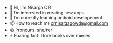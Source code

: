 - 👋 Hi, I’m Nisarga C R
- 👀 I’m interested in creating new apps 
- 🌱 I’m currently learning android developement 
- 📫 How to reach me crnisargagowda@gmail.com
- 😄 Pronouns: she/her
- ⚡ Boaring fact: I love books over movies

<!---
crnisarga/crnisarga is a ✨ special ✨ repository because its `README.md` (this file) appears on your GitHub profile.
You can click the Preview link to take a look at your changes.
--->
